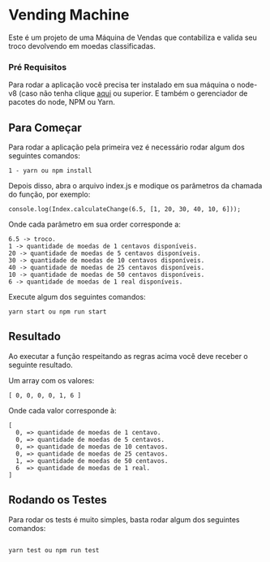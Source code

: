 # Vending Machine

Este é um projeto de uma Máquina de Vendas que contabiliza e valida seu troco devolvendo em moedas classificadas.

### Pré Requisitos

Para rodar a aplicação você precisa ter instalado em sua máquina o node-v8 (caso não tenha clique [aqui](https://nodejs.org) ou superior. E também o gerenciador de pacotes do node, NPM ou Yarn.

## Para Começar

Para rodar a aplicação pela primeira vez é necessário rodar algum dos seguintes comandos:

```
1 - yarn ou npm install
```

Depois disso, abra o arquivo index.js e modique os parâmetros da chamada do função, por exemplo:

```
console.log(Index.calculateChange(6.5, [1, 20, 30, 40, 10, 6]));
```

Onde cada parâmetro em sua order corresponde a:

```
6.5 -> troco.
1 -> quantidade de moedas de 1 centavos disponíveis.
20 -> quantidade de moedas de 5 centavos disponíveis.
30 -> quantidade de moedas de 10 centavos disponíveis.
40 -> quantidade de moedas de 25 centavos disponíveis.
10 -> quantidade de moedas de 50 centavos disponíveis.
6 -> quantidade de moedas de 1 real disponíveis.

```

Execute algum dos seguintes comandos:

```
yarn start ou npm run start
```

## Resultado

Ao executar a função respeitando as regras acima você deve receber o seguinte resultado.

Um array com os valores:

```
[ 0, 0, 0, 0, 1, 6 ]
```

Onde cada valor corresponde à:

```
[
  0, => quantidade de moedas de 1 centavo.
  0, => quantidade de moedas de 5 centavos.
  0, => quantidade de moedas de 10 centavos.
  0, => quantidade de moedas de 25 centavos.
  1, => quantidade de moedas de 50 centavos.
  6  => quantidade de moedas de 1 real.
]
```

## Rodando os Testes

Para rodar os tests é muito simples, basta rodar algum dos seguintes comandos:

```

yarn test ou npm run test

```
